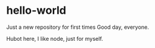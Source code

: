 # hello-world
Just a new repository for first times
Good day, everyone.

Hubot here, I like node, just for myself.
